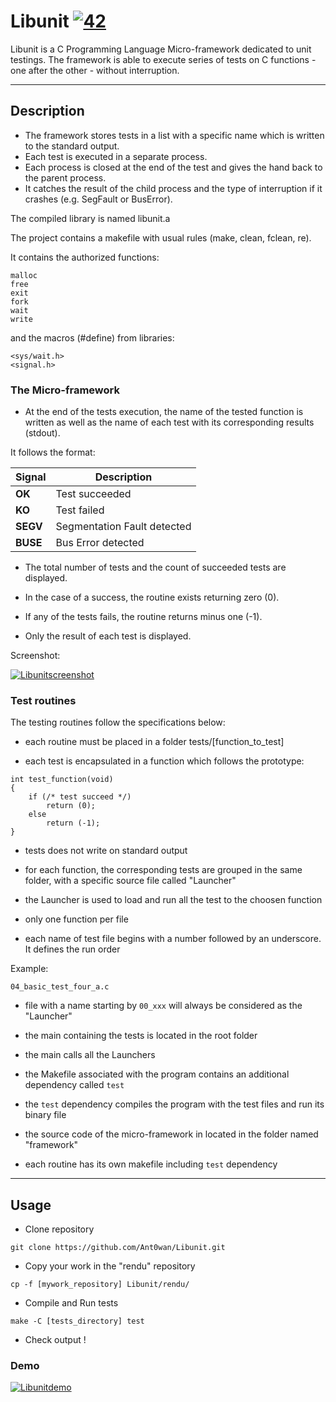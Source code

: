 # Libunit [![42](https://i.imgur.com/9NXfcit.jpg)](i.imgur.com/9NXfcit.jpg)

Libunit is a C Programming Language Micro-framework dedicated to unit testings.
The framework is able to execute series of tests on C functions - one after the other - without interruption.

---

## Description

- The framework stores tests in a list with a specific name which is written to the standard output.
- Each test is executed in a separate process.
- Each process is closed at the end of the test and gives the hand back to the parent process.
- It catches the result of the child process and the type of interruption if it crashes (e.g. SegFault or BusError).

The compiled library is named libunit.a

The project contains a makefile with usual rules (make, clean, fclean, re).

It contains the authorized functions:
```shell=
malloc
free
exit
fork
wait
write
```

and the macros (#define) from libraries:
```shell=
<sys/wait.h>
<signal.h>
```

### The Micro-framework

- At the end of the tests execution, the name of the tested function is written as well as the name of each test with its corresponding results (stdout).

It follows the format:

| Signal | Description |
| --- | --- |
| **OK** | Test succeeded |
| **KO** | Test failed |
| **SEGV** | Segmentation Fault detected |
| **BUSE** | Bus Error detected |

- The total number of tests and the count of succeeded tests are displayed.

- In the case of a success, the routine exists returning zero (0).

- If any of the tests fails, the routine returns minus one (-1).

- Only the result of each test is displayed.

Screenshot:

[![Libunitscreenshot](https://i.imgur.com/h67sm9Z.png)](i.imgur.com/h67sm9Z.png)

### Test routines

The testing routines follow the specifications below:

- each routine must be placed in a folder tests/[function_to_test]

- each test is encapsulated in a function which follows the prototype:

```C=
int test_function(void)
{
	if (/* test succeed */)
		return (0);
	else
		return (-1);
}
```

- tests does not write on standard output

- for each function, the corresponding tests are grouped in the same folder, with a specific source file called "Launcher"

- the Launcher is used to load and run all the test to the choosen function

- only one function per file

- each name of test file begins with a number followed by an underscore. It defines the run order 

Example:
```shell=
04_basic_test_four_a.c
```

- file with a name starting by ```00_xxx``` will always be considered as the "Launcher"

- the main containing the tests is located in the root folder

- the main calls all the Launchers

- the Makefile associated with the program contains an additional dependency called ```test```

- the ```test``` dependency compiles the program with the test files and run its binary file

- the source code of the micro-framework in located in the folder named "framework"

- each routine has its own makefile including ```test``` dependency

---

## Usage

- Clone repository

```shell=
git clone https://github.com/Ant0wan/Libunit.git
```

- Copy your work in the "rendu" repository

```shell=
cp -f [mywork_repository] Libunit/rendu/
```

- Compile and Run tests

```shell=
make -C [tests_directory] test
```

- Check output !

### Demo

[![Libunitdemo](https://i.imgur.com/4IV7ijk.gifv)](i.imgur.com/4IV7ijk.gifv)
